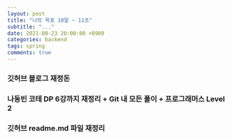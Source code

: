 ```yaml
---
layout: post
title: "나믜 목표 10말 ~ 11초"
subtitle: "..."
date: 2021-08-23 20:00:00 +0900
categories: backend
tags: spring
comments: true
---
```


### 깃허브 블로그 재정돈

### 나동빈 코테 DP 6강까지 재정리 + Git 내 모든 풀이 + 프로그래머스 Level 2

### 깃허브 readme.md 파일 재정리
